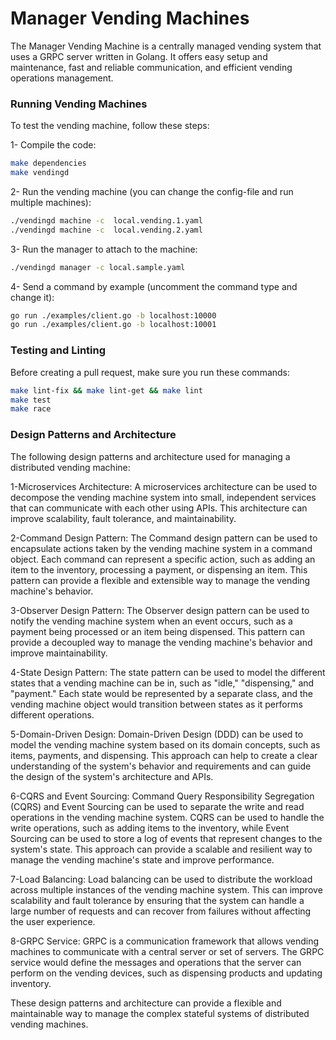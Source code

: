 # Manager Vending Machines

The Manager Vending Machine is a centrally managed vending system that uses a GRPC server written in Golang. It offers
easy setup and maintenance, fast and reliable communication, and efficient vending operations management.

### Running Vending Machines

To test the vending machine, follow these steps:

1- Compile the code:

```bash
make dependencies
make vendingd
```

2- Run the vending machine (you can change the config-file and run multiple machines):

```bash
./vendingd machine -c  local.vending.1.yaml
./vendingd machine -c  local.vending.2.yaml
```

3- Run the manager to attach to the machine:

```bash
./vendingd manager -c local.sample.yaml
```

4- Send a command by example (uncomment the command type and change it):

```bash
go run ./examples/client.go -b localhost:10000
go run ./examples/client.go -b localhost:10001
```

### Testing and Linting

Before creating a pull request, make sure you run these commands:

```bash
make lint-fix && make lint-get && make lint
make test
make race
```

### Design Patterns and Architecture

The following design patterns and architecture used for managing a distributed vending machine:

1-Microservices Architecture: A microservices architecture can be used to decompose the vending machine system into
small,
independent services that can communicate with each other using APIs. This architecture can improve scalability, fault
tolerance, and maintainability.

2-Command Design Pattern: The Command design pattern can be used to encapsulate actions taken by the vending machine
system in a command object. Each command can represent a specific action, such as adding an item to the inventory,
processing a payment, or dispensing an item. This pattern can provide a flexible and extensible way to manage the
vending machine's behavior.

3-Observer Design Pattern: The Observer design pattern can be used to notify the vending machine system when an event
occurs, such as a payment being processed or an item being dispensed. This pattern can provide a decoupled way to manage
the vending machine's behavior and improve maintainability.

4-State Design Pattern: The state pattern can be used to model the different states that a vending machine can be in,
such
as "idle," "dispensing," and "payment." Each state would be represented by a separate class, and the vending machine
object would transition between states as it performs different operations.

5-Domain-Driven Design: Domain-Driven Design (DDD) can be used to model the vending machine system based on its domain
concepts, such as items, payments, and dispensing. This approach can help to create a clear understanding of the
system's behavior and requirements and can guide the design of the system's architecture and APIs.

6-CQRS and Event Sourcing: Command Query Responsibility Segregation (CQRS) and Event Sourcing can be used to separate
the
write and read operations in the vending machine system. CQRS can be used to handle the write operations, such as adding
items to the inventory, while Event Sourcing can be used to store a log of events that represent changes to the system's
state. This approach can provide a scalable and resilient way to manage the vending machine's state and improve
performance.

7-Load Balancing: Load balancing can be used to distribute the workload across multiple instances of the vending machine
system. This can improve scalability and fault tolerance by ensuring that the system can handle a large number of
requests and can recover from failures without affecting the user experience.

8-GRPC Service: GRPC is a communication framework that allows vending machines to communicate with a central server or
set
of servers. The GRPC service would define the messages and operations that the server can perform on the vending
devices, such as dispensing products and updating inventory.

These design patterns and architecture can provide a flexible and maintainable way to manage the complex stateful
systems of distributed vending machines.
